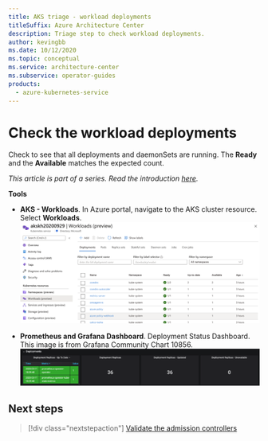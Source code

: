 ```yaml
---
title: AKS triage - workload deployments
titleSuffix: Azure Architecture Center
description: Triage step to check workload deployments.
author: kevingbb
ms.date: 10/12/2020
ms.topic: conceptual
ms.service: architecture-center
ms.subservice: operator-guides
products:
  - azure-kubernetes-service
---
```


# Check the workload deployments

Check to see that all deployments and daemonSets are running. The **Ready** and the **Available** matches the expected count.

_This article is part of a series. Read the introduction [here](aks-triage-practices.md)._

**Tools**

- **AKS - Workloads**. In Azure portal, navigate to the AKS cluster resource. Select **Workloads**. 
![AKS - Workloads](images/aks-workloads.png)

- **Prometheus and Grafana Dashboard**. Deployment Status Dashboard. This image is from Grafana Community Chart 10856.
![Prometheus and Grafana Dashboard - Deployment Status](images/deployment-conditions.png)

## Next steps
> [!div class="nextstepaction"]
> [Validate the admission controllers](aks-triage-controllers.md)
